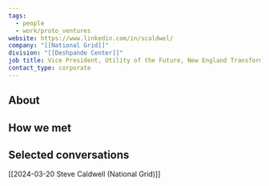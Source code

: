 ```yaml
---
tags:
  - people
  - work/proto_ventures
website: https://www.linkedin.com/in/scaldwel/
company: "[[National Grid]]"
division: "[[Deshpande Center]]"
job title: Vice President, Utility of the Future, New England Transformation
contact_type: corporate
---
```

## About


## How we met


## Selected conversations
[[2024-03-20 Steve Caldwell (National Grid)]]